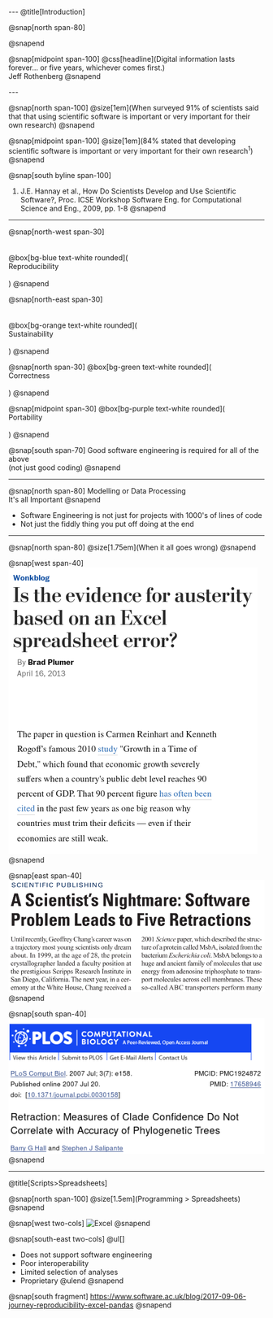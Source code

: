 --- <!-- ?color=linear-gradient(to right, #c02425, #f0cb35) -->
@title[Introduction]

@snap[north span-80]

@snapend

@snap[midpoint span-100]
@css[headline](Digital information lasts forever... or five years, whichever comes first.)<br>
Jeff Rothenberg
@snapend

--- <!-- ?color=linear-gradient(to right, #c02425, #f0cb35) -->

@snap[north span-100]
@size[1em](When surveyed 91% of scientists said that that using scientific software is important or very important for their own research)
@snapend

@snap[midpoint span-100]
@size[1em](84% stated that developing scientific software is important or very important for their own research<sup>1</sup>)
@snapend

@snap[south byline span-100]
1. J.E. Hannay et al., How Do Scientists Develop and Use Scientific Software?, Proc. ICSE Workshop Software Eng. for Computational Science and Eng., 2009, pp. 1-8
@snapend

---

@snap[north-west span-30]
<br><br><br>
@box[bg-blue text-white rounded](<br>Reproducibility<br><br>)
@snapend

@snap[north-east span-30]
<br><br><br>
@box[bg-orange text-white rounded](<br>Sustainability<br><br>)
@snapend

@snap[north span-30]
@box[bg-green text-white rounded](<br>Correctness<br><br>)
@snapend

@snap[midpoint span-30]
@box[bg-purple text-white rounded](<br>Portability<br><br>)
@snapend

@snap[south span-70]
Good software engineering is required for all of the above<br>
(not just good coding)
@snapend

---

<!-- @title[Data Processing is Important] -->

@snap[north span-80]
Modelling or Data Processing<br>It's all Important
@snapend

* Software Engineering is not just for projects with 1000's of lines of code
* Not just the fiddly thing you put off doing at the end

---

@snap[north span-80]
@size[1.75em](When it all goes wrong)
@snapend

@snap[west span-40]
![Excel](presentation/introduction/images/excel.png)
@snapend

@snap[east span-40]
![Chang](presentation/introduction/images/chang.png)
@snapend

@snap[south span-40]
![Plos](presentation/introduction/images/plos.png)
@snapend

---

@title[Scripts>Spreadsheets]

@snap[north span-100]
@size[1.5em](Programming > Spreadsheets)
@snapend

@snap[west two-cols]
![Excel](presentation/introduction/images/cross.png)
@snapend

@snap[south-east two-cols]
@ul[]
- Does not support software engineering
- Poor interoperability
- Limited selection of analyses
- Proprietary
@ulend
@snapend

@snap[south fragment]
https://www.software.ac.uk/blog/2017-09-06-journey-reproducibility-excel-pandas
@snapend
